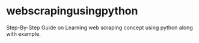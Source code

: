 # webscrapingusingpython
Step-By-Step Guide on Learning web scraping concept using python along with example.
